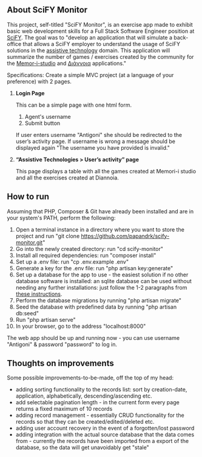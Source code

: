 ## About SciFY Monitor

This project, self-titled "SciFY Monitor", is an exercise app made to exhibit basic web development skills for a Full Stack Software Engineer position at [SciFY](https://scify.org/en/). The goal was to "develop an application that will simulate a back-office that allows a SciFY employer to understand the usage of SciFY solutions in the [assistive technology](https://scify.org/en/impact_areas/assistive-technologies-en/) domain. This application will summarize the number of games / exercises created by the community for the [Memor-i-studio](https://scify.org/project/memor-i-studio/) and [Διάννοια](https://scify.org/project/διάνοια/) applications."

Specifications:
Create a simple MVC project (at a language of your preference) with 2 pages.

1. **Login Page**

    This can be a simple page with one html form.

    1. Agent's username
    2. Submit button

    If user enters username "Antigoni" she should be redirected to the user’s activity page. If username is wrong a message should be displayed again "The username you have provided is invalid."

2. **“Assistive Technologies > User’s activity” page**

    This page displays a table with all the games created at Memori-i studio and all the exercises created at Diannoia.

## How to run

Assuming that PHP, Composer & Git have already been installed and are in your system's PATH, perform the following:

1. Open a terminal instance in a directory where you want to store the project and run "git clone https://github.com/papandrk/scify-monitor.git"
2. Go into the newly created directory: run "cd scify-monitor"
3. Install all required dependencies: run "composer install"
4. Set up a .env file: run "cp .env.example .env"
5. Generate a key for the .env file: run "php artisan key:generate"
6. Set up a database for the app to use - the easiest solution if no other database software is installed: an sqlite database can be used without needing any further installations: just follow the 1-2 paragraphs from [these instructions](https://laravel.com/docs/10.x/database#sqlite-configuration).
7. Perform the database migrations by running "php artisan migrate"
8. Seed the database with predefined data by running "php artisan db:seed"
9. Run "php artisan serve"
10. In your browser, go to the address "localhost:8000"

The web app should be up and running now - you can use username "Antigoni" & password "password" to log in.

## Thoughts on improvements

Some possible improvements-to-be-made, off the top of my head:

- adding sorting functionality to the records list: sort by creation-date, application, alphabetically, descending/ascending etc.
- add selectable pagination length - in the current form every page returns a fixed maximum of 10 records
- adding record management - essentially CRUD functionality for the records so that they can be created/edited/deleted etc.
- adding user account recovery in the event of a forgotten/lost password
- adding integration with the actual source database that the data comes from - currently the records have been imported from a export of the database, so the data will get unavoidably get "stale"
